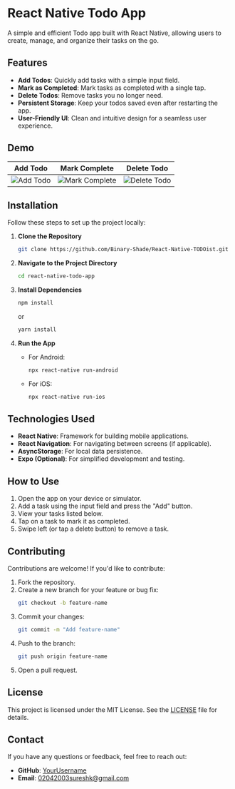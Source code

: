 # React Native Todo App

A simple and efficient Todo app built with React Native, allowing users to create, manage, and organize their tasks on the go.

## Features

- **Add Todos**: Quickly add tasks with a simple input field.
- **Mark as Completed**: Mark tasks as completed with a single tap.
- **Delete Todos**: Remove tasks you no longer need.
- **Persistent Storage**: Keep your todos saved even after restarting the app.
- **User-Friendly UI**: Clean and intuitive design for a seamless user experience.

## Demo


| Add Todo | Mark Complete | Delete Todo |
|----------|---------------|-------------|
| ![Add Todo](link-to-screenshot) | ![Mark Complete](link-to-screenshot) | ![Delete Todo](link-to-screenshot) |

## Installation

Follow these steps to set up the project locally:

1. **Clone the Repository**
   ```bash
   git clone https://github.com/Binary-Shade/React-Native-TODOist.git
   ```

2. **Navigate to the Project Directory**
   ```bash
   cd react-native-todo-app
   ```

3. **Install Dependencies**
   ```bash
   npm install
   ```
   or
   ```bash
   yarn install
   ```

4. **Run the App**
   - For Android:
     ```bash
     npx react-native run-android
     ```
   - For iOS:
     ```bash
     npx react-native run-ios
     ```

## Technologies Used

- **React Native**: Framework for building mobile applications.
- **React Navigation**: For navigating between screens (if applicable).
- **AsyncStorage**: For local data persistence.
- **Expo (Optional)**: For simplified development and testing.

## How to Use

1. Open the app on your device or simulator.
2. Add a task using the input field and press the "Add" button.
3. View your tasks listed below.
4. Tap on a task to mark it as completed.
5. Swipe left (or tap a delete button) to remove a task.

## Contributing

Contributions are welcome! If you'd like to contribute:

1. Fork the repository.
2. Create a new branch for your feature or bug fix:
   ```bash
   git checkout -b feature-name
   ```
3. Commit your changes:
   ```bash
   git commit -m "Add feature-name"
   ```
4. Push to the branch:
   ```bash
   git push origin feature-name
   ```
5. Open a pull request.

## License

This project is licensed under the MIT License. See the [LICENSE](LICENSE) file for details.

## Contact

If you have any questions or feedback, feel free to reach out:

- **GitHub**: [YourUsername](https://github.com/Binary-Shade)
- **Email**: 02042003sureshk@gmail.com

